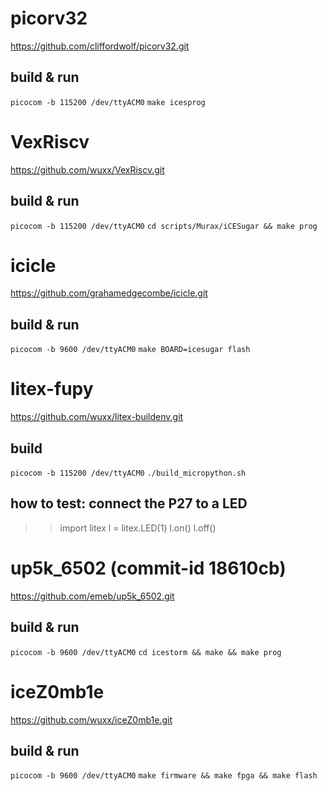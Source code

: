 # picorv32  
https://github.com/cliffordwolf/picorv32.git
## build & run
`picocom -b 115200 /dev/ttyACM0`
`make icesprog`

# VexRiscv
https://github.com/wuxx/VexRiscv.git 
## build & run
`picocom -b 115200 /dev/ttyACM0`
`cd scripts/Murax/iCESugar && make prog`

# icicle  
https://github.com/grahamedgecombe/icicle.git
## build & run
`picocom -b 9600 /dev/ttyACM0`
`make BOARD=icesugar flash`

# litex-fupy
https://github.com/wuxx/litex-buildenv.git
## build 
`picocom -b 115200 /dev/ttyACM0`
`./build_micropython.sh`
## how to test: connect the P27 to a LED
>>import litex
>>l = litex.LED(1)
>>l.on()
>>l.off()


# up5k_6502    (commit-id 18610cb)
https://github.com/emeb/up5k_6502.git
## build & run
`picocom -b 9600 /dev/ttyACM0`
`cd icestorm && make && make prog`

# iceZ0mb1e
https://github.com/wuxx/iceZ0mb1e.git
## build & run
`picocom -b 9600 /dev/ttyACM0`
`make firmware && make fpga && make flash`
